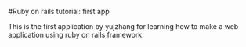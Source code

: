 #Ruby on rails tutorial: first app

This is the first application by yujzhang for learning how to make a web application using ruby on rails framework.
